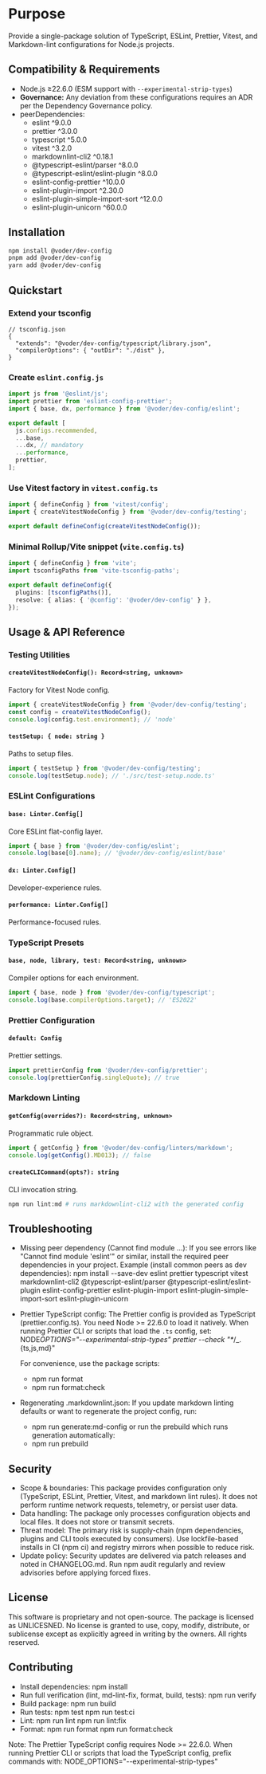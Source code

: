 # Purpose

Provide a single-package solution of TypeScript, ESLint, Prettier, Vitest, and Markdown-lint configurations for Node.js projects.

## Compatibility & Requirements

- Node.js ≥22.6.0 (ESM support with `--experimental-strip-types`)
- **Governance:** Any deviation from these configurations requires an ADR per the Dependency Governance policy.
- peerDependencies:
  - eslint ^9.0.0
  - prettier ^3.0.0
  - typescript ^5.0.0
  - vitest ^3.2.0
  - markdownlint-cli2 ^0.18.1
  - @typescript-eslint/parser ^8.0.0
  - @typescript-eslint/eslint-plugin ^8.0.0
  - eslint-config-prettier ^10.0.0
  - eslint-plugin-import ^2.30.0
  - eslint-plugin-simple-import-sort ^12.0.0
  - eslint-plugin-unicorn ^60.0.0

## Installation

```bash
npm install @voder/dev-config
pnpm add @voder/dev-config
yarn add @voder/dev-config
```

## Quickstart

### Extend your tsconfig

```jsonc
// tsconfig.json
{
  "extends": "@voder/dev-config/typescript/library.json",
  "compilerOptions": { "outDir": "./dist" },
}
```

### Create `eslint.config.js`

```js
import js from '@eslint/js';
import prettier from 'eslint-config-prettier';
import { base, dx, performance } from '@voder/dev-config/eslint';

export default [
  js.configs.recommended,
  ...base,
  ...dx, // mandatory
  ...performance,
  prettier,
];
```

### Use Vitest factory in `vitest.config.ts`

```ts
import { defineConfig } from 'vitest/config';
import { createVitestNodeConfig } from '@voder/dev-config/testing';

export default defineConfig(createVitestNodeConfig());
```

### Minimal Rollup/Vite snippet (`vite.config.ts`)

```ts
import { defineConfig } from 'vite';
import tsconfigPaths from 'vite-tsconfig-paths';

export default defineConfig({
  plugins: [tsconfigPaths()],
  resolve: { alias: { '@config': '@voder/dev-config' } },
});
```

## Usage & API Reference

### Testing Utilities

#### `createVitestNodeConfig(): Record<string, unknown>`

Factory for Vitest Node config.

```ts
import { createVitestNodeConfig } from '@voder/dev-config/testing';
const config = createVitestNodeConfig();
console.log(config.test.environment); // 'node'
```

#### `testSetup: { node: string }`

Paths to setup files.

```ts
import { testSetup } from '@voder/dev-config/testing';
console.log(testSetup.node); // './src/test-setup.node.ts'
```

### ESLint Configurations

#### `base: Linter.Config[]`

Core ESLint flat-config layer.

```js
import { base } from '@voder/dev-config/eslint';
console.log(base[0].name); // '@voder/dev-config/eslint/base'
```

#### `dx: Linter.Config[]`

Developer-experience rules.

#### `performance: Linter.Config[]`

Performance-focused rules.

### TypeScript Presets

#### `base, node, library, test: Record<string, unknown>`

Compiler options for each environment.

```ts
import { base, node } from '@voder/dev-config/typescript';
console.log(base.compilerOptions.target); // 'ES2022'
```

### Prettier Configuration

#### `default: Config`

Prettier settings.

```ts
import prettierConfig from '@voder/dev-config/prettier';
console.log(prettierConfig.singleQuote); // true
```

### Markdown Linting

#### `getConfig(overrides?): Record<string, unknown>`

Programmatic rule object.

```ts
import { getConfig } from '@voder/dev-config/linters/markdown';
console.log(getConfig().MD013); // false
```

#### `createCLICommand(opts?): string`

CLI invocation string.

```sh
npm run lint:md # runs markdownlint-cli2 with the generated config
```

## Troubleshooting

- Missing peer dependency (Cannot find module ...): If you see errors like "Cannot find module 'eslint'" or similar, install the required peer dependencies in your project. Example (install common peers as dev dependencies):
  npm install --save-dev eslint prettier typescript vitest markdownlint-cli2 @typescript-eslint/parser @typescript-eslint/eslint-plugin eslint-config-prettier eslint-plugin-import eslint-plugin-simple-import-sort eslint-plugin-unicorn

- Prettier TypeScript config: The Prettier config is provided as TypeScript (prettier.config.ts). You need Node >= 22.6.0 to load it natively. When running Prettier CLI or scripts that load the `.ts` config, set:
  NODE*OPTIONS="--experimental-strip-types" prettier --check "\**/\_.{ts,js,md}"

  For convenience, use the package scripts:
  - npm run format
  - npm run format:check

- Regenerating .markdownlint.json: If you update markdown linting defaults or want to regenerate the project config, run:
  - npm run generate:md-config
    or run the prebuild which runs generation automatically:
  - npm run prebuild

## Security

- Scope & boundaries: This package provides configuration only (TypeScript, ESLint, Prettier, Vitest, and markdown lint rules). It does not perform runtime network requests, telemetry, or persist user data.
- Data handling: The package only processes configuration objects and local files. It does not store or transmit secrets.
- Threat model: The primary risk is supply-chain (npm dependencies, plugins and CLI tools executed by consumers). Use lockfile-based installs in CI (npm ci) and registry mirrors when possible to reduce risk.
- Update policy: Security updates are delivered via patch releases and noted in CHANGELOG.md. Run npm audit regularly and review advisories before applying forced fixes.

## License

This software is proprietary and not open-source. The package is licensed as UNLICESNED. No license is granted to use, copy, modify, distribute, or sublicense except as explicitly agreed in writing by the owners. All rights reserved.

## Contributing

- Install dependencies:
  npm install
- Run full verification (lint, md-lint-fix, format, build, tests):
  npm run verify
- Build package:
  npm run build
- Run tests:
  npm test
  npm run test:ci
- Lint:
  npm run lint
  npm run lint:fix
- Format:
  npm run format
  npm run format:check

Note: The Prettier TypeScript config requires Node >= 22.6.0. When running Prettier CLI or scripts that load the TypeScript config, prefix commands with:
NODE_OPTIONS="--experimental-strip-types"
